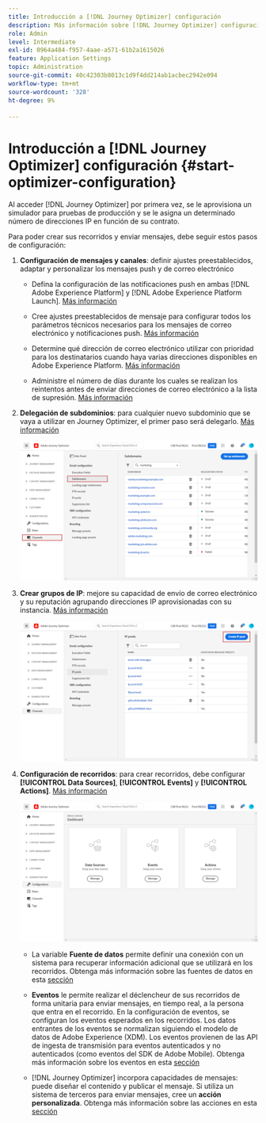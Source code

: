 ```yaml
---
title: Introducción a [!DNL Journey Optimizer] configuración
description: Más información sobre [!DNL Journey Optimizer] configuración
role: Admin
level: Intermediate
exl-id: 0964a484-f957-4aae-a571-61b2a1615026
feature: Application Settings
topic: Administration
source-git-commit: 40c42303b8013c1d9f4dd214ab1acbec2942e094
workflow-type: tm+mt
source-wordcount: '328'
ht-degree: 9%

---
```



# Introducción a [!DNL Journey Optimizer] configuración {#start-optimizer-configuration}

Al acceder [!DNL Journey Optimizer] por primera vez, se le aprovisiona un simulador para pruebas de producción y se le asigna un determinado número de direcciones IP en función de su contrato.

Para poder crear sus recorridos y enviar mensajes, debe seguir estos pasos de configuración:

1. **Configuración de mensajes y canales**: definir ajustes preestablecidos, adaptar y personalizar los mensajes push y de correo electrónico

   * Defina la configuración de las notificaciones push en ambas [!DNL Adobe Experience Platform] y [!DNL Adobe Experience Platform Launch]. [Más información](../configuration/push-gs.md)

   * Cree ajustes preestablecidos de mensaje para configurar todos los parámetros técnicos necesarios para los mensajes de correo electrónico y notificaciones push. [Más información](message-presets.md)

   * Determine qué dirección de correo electrónico utilizar con prioridad para los destinatarios cuando haya varias direcciones disponibles en Adobe Experience Platform. [Más información](primary-email-addresses.md)

   * Administre el número de días durante los cuales se realizan los reintentos antes de enviar direcciones de correo electrónico a la lista de supresión. [Más información](manage-suppression-list.md)

   <!--
    * Understand push notification flow. [Learn more](../configuration/push-gs.md)
    -->

1. **Delegación de subdominios**: para cualquier nuevo subdominio que se vaya a utilizar en Journey Optimizer, el primer paso será delegarlo. [Más información](about-subdomain-delegation.md)

   ![](assets/subdomain.png)

1. **Crear grupos de IP**: mejore su capacidad de envío de correo electrónico y su reputación agrupando direcciones IP aprovisionadas con su instancia. [Más información](ip-pools.md)

   ![](assets/ip-pool.png)

1. **Configuración de recorridos**: para crear recorridos, debe configurar **[!UICONTROL Data Sources]**, **[!UICONTROL Events]** y **[!UICONTROL Actions]**. [Más información](about-data-sources-events-actions.md)

   ![](assets/admin-menu.png)

   * La variable **Fuente de datos** permite definir una conexión con un sistema para recuperar información adicional que se utilizará en los recorridos. Obtenga más información sobre las fuentes de datos en esta [sección](../datasource/about-data-sources.md)

   * **Eventos** le permite realizar el déclencheur de sus recorridos de forma unitaria para enviar mensajes, en tiempo real, a la persona que entra en el recorrido. En la configuración de eventos, se configuran los eventos esperados en los recorridos. Los datos entrantes de los eventos se normalizan siguiendo el modelo de datos de Adobe Experience (XDM). Los eventos provienen de las API de ingesta de transmisión para eventos autenticados y no autenticados (como eventos del SDK de Adobe Mobile). Obtenga más información sobre los eventos en esta [sección](../event/about-events.md)

   * [!DNL Journey Optimizer] incorpora capacidades de mensajes: puede diseñar el contenido y publicar el mensaje. Si utiliza un sistema de terceros para enviar mensajes, cree un **acción personalizada**. Obtenga más información sobre las acciones en esta [sección](../action/action.md)